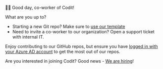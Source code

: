 🙋‍♂️ Good day, co-worker of Codit!

What are you up to?

- Starting a new Git repo? Make sure to [use our template](https://github.com/Codit/template)
- Need to invite a co-worker to our organization? Open a support ticket with internal IT.

Enjoy contributing to our GitHub repos, but ensure you have [logged in with your Azure AD account](https://github.com/Codit/.github/blob/main/profile/single-sign-on.md) to get the most out of our repos.

Are you interested in joining Codit? Good news - [We are hiring](https://codit.eu/jobs)!
